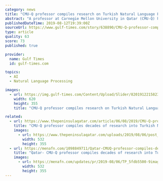```yaml
---
category: news
title: "CMU-Q professor compiles research on Turkish Natural Language Processing"
abstract: "A professor at Carnegie Mellon University in Qatar (CMU-Q) has compiled decades of research on Turkish Natural Language Processing. Kemal Oflazer completed his bachelor’s and master’s degrees at Middle East Technical University in Ankara. He then ..."
publishedDateTime: 2019-08-12T19:39:00Z
sourceUrl: https://www.gulf-times.com/story/638890/CMU-Q-professor-compiles-research-on-Turkish-Natur
type: article
quality: 63
score: 73
published: true

provider:
  name: Gulf Times
  id: gulf-times.com

topics:
  - AI
  - Natural Language Processing

images:
  - url: https://img.gulf-times.com/Content/Upload/Slider/8201912215823607321086.jpg
    width: 620
    height: 355
    title: "CMU-Q professor compiles research on Turkish Natural Language Processing"

related:
  - url: https://www.thepeninsulaqatar.com/article/06/08/2019/CMU-Q-professor-compiles-decades-of-research-into-Turkish-Natural-Language-Processing
    title: "CMU-Q professor compiles decades of research into Turkish Natural Language Processing"
    images:
      - url: https://www.thepeninsulaqatar.com/uploads/2019/08/06/post_main_cover/25ff110f6a6a4fed9b8ef1bec8f3aa4b67c97ece.jpg
        width: 532
        height: 355
  - url: https://menafn.com/1098849711/Qatar-CMUQ-professor-compiles-decades-of-research-into-Turkish-Natural-Language-Processing
    title: "Qatar- CMU-Q professor compiles decades of research into Turkish Natural Language Processing"
    images:
      - url: https://menafn.com/updates/pr/2019-08/06/TP_5fdb5500-9image_story.jpg
        width: 532
        height: 355
---
```

